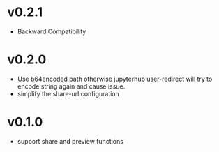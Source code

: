 # v0.2.1
- Backward Compatibility
# v0.2.0
- Use b64encoded path otherwise jupyterhub user-redirect will try to encode string again and cause issue.
- simplify the share-url configuration
# v0.1.0
- support share and preview functions
